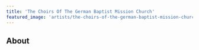 ```yaml
---
title: 'The Choirs Of The German Baptist Mission Church'
featured_image: 'artists/the-choirs-of-the-german-baptist-mission-church.jpg'
---
```


## About


